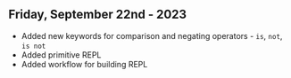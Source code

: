 ## Friday, September 22nd - 2023
* Added new keywords for comparison and negating operators - `is`, `not`, `is not`
* Added primitive REPL
* Added workflow for building REPL